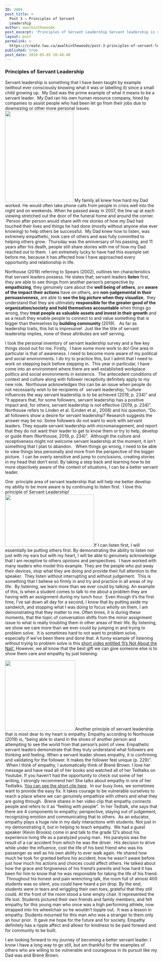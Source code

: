```yaml
---
ID: 2004
post_title: >
  Post 3 – Principles of Servant
  Leadership
author: awalkinthewoods
post_excerpt: 'Principles of Servant Leadership Servant leadership is something that I have been taught by example (without ever consciously knowing what it was or labelling it) since a small child growing up. &nbsp;My Dad was the prime example of what it means to be a servant leader. &nbsp;My Dad ran his own human resource company, hired [&hellip;]'
layout: post
permalink: >
  https://create.twu.ca/awalkinthewoods/post-3-principles-of-servant-leadership/
published: true
post_date: 2018-05-05 10:48:40
---
```

<h3>Principles of Servant Leadership</h3>

Servant leadership is something that I have been taught by example (without ever consciously knowing what it was or labelling it) since a small child growing up.  My Dad was the prime example of what it means to be a servant leader.  My Dad ran his own human resource company, hired by companies to assist people who had been let go from their jobs due to downsizing or other more personal issues. <img class="size-medium wp-image-85 alignright" src="http://create.twu.ca/awalkinthewoods/files/2018/05/Dad-Mom-e1525542068472-225x300.jpg" alt="" width="225" height="300" srcset="https://create.twu.ca/awalkinthewoods/files/2018/05/Dad-Mom-e1525542068472-225x300.jpg 225w, https://create.twu.ca/awalkinthewoods/files/2018/05/Dad-Mom-e1525542068472-768x1024.jpg 768w, https://create.twu.ca/awalkinthewoods/files/2018/05/Dad-Mom-e1525542068472-676x901.jpg 676w" sizes="(max-width: 225px) 100vw, 225px" /> My family all knew how hard my Dad worked. He would often take phone calls from people in crisis well into the night and on weekends. When he passed away in 2007, the line up at each viewing stretched out the door of the funeral home and around the corner.  Person after person would share with me stories of how my Dad had touched their lives and things he had done (mostly without anyone else ever knowing) to help others be successful.  My Dad knew how to listen, was extremely empathetic, took care of others and was fully committed to helping others grow.  Thursday was the anniversary of his passing, and 11 years after his death, people still share stories with me of how my Dad reached out to them.  I am extremely lucky to have had this example set before me, because it has affected how I have approached every opportunity and relationship in life.

Northouse (2019) referring to Spears (2002), outlines ten characteristics that servant leaders possess. He states that; servant leaders <strong>listen</strong> first, they are able to see things from another person&#8217;s perspective by <strong>empathizing</strong>, they genuinely care about the <strong>well being of others</strong>, are <strong>aware of the impact their actions</strong> have on others, are <strong>non-judgemental in their persuasiveness,</strong> are able to <strong>see the big picture when they visualize</strong>,  they understand that they are ultimately <strong>responsible for the greater good of the organization/society and hold themselves accountable</strong> when things go wrong, they <strong>treat people as valuable assets and invest in their growth</strong> and as a result they enable people to connect to and value something that is bigger than themselves by <strong>building community </strong>(2019).   As far as leadership traits, this list is impressive!  Just like the title of servant leadership implies, none of these attributes are self serving.

I took the personal inventory of servant leadership survey and a few key things stood out for me. Firstly,  I have some more work to do! One area in particular is that of awareness. I need to become more aware of my political and social environments. I do try to practice this, but I admit that I need to work on stepping back before stepping in.  This year in particular, I have come into an environment where there are well established workplace politics and social environments in existence.  The antecedent conditions of context and culture along with follower receptivity definitely apply to my new role.  Northouse acknowledges this can be an issue when people do not necessarily wish to be recipients of  servant leadership; &#8220;culture influences the way servant leadership is to be achieved (2019, p. 234)&#8221; and &#8220;it appears that, for some followers, servant leadership has a positive impact and, for others, servant leadership is not effective (2019, p. 234)&#8221;.   Northouse refers to Linden et al. (Linden et al., 2008) and his question, &#8220;Do all followers show a desire for servant leadership? Research suggests the answer may be no. Some followers do not want to work with servant leaders. They equate servant leadership with micromanagement, and report that they do not want their leader to get to know them or try to help, develop or guide them (Northouse, 2019, p. 234)&#8221;.  Although the culture and receptiveness might not welcome servant leadership at the moment, it isn&#8217;t something that I plan to abandon.   When things go wrong, I need to be able to view things less personally and more from the perspective of the bigger picture.  I can be overly sensitive and jump to conclusions, creating stories in my head that don&#8217;t exist. By taking a step back and learning how to be more objectively aware of the context of situations, I can be a better servant leader.

One  principle area of servant leadership that will help me better develop my ability to be more aware is by continuing to listen first.  I love this principle of Servant Leadership!  <img class="size-full wp-image-86 alignright" src="http://create.twu.ca/awalkinthewoods/files/2018/05/listening.jpg" alt="" width="293" height="172" />If I can listen first, I will essentially be putting others first. By demonstrating the ability to listen not just with my ears but with my heart, I will be able to genuinely acknowledge that I am receptive to others opinions and perspectives.  I have worked with many leaders who model this example. They are the people who put away their devices, stop what they are doing and provide their full attention to the speaker.  They listen without interrupting and without judgement.  This is something that I believe so firmly in and try and practice in all areas of my life.  By listening, we learn more than we ever could by talking. An example of this, is when a student comes to talk to me about a problem they are having with an assignment during my lunch hour.  Even though it&#8217;s the first time, I&#8217;ve sat down all day for a second, I know that by putting aside my sandwich, and stopping what I was doing to focus wholly on them, I am demonstrating that they matter to me. Often times, it is during these moments, that the topic of conversation shifts from the minor assignment issue to what is really troubling them in other areas of their life. By listening, we show we care more than we ever could by jumping in and trying to problem solve.  It is sometimes hard to not want to problem solve, especially if we&#8217;ve been there and done that. A funny example of listening without trying to problem solve is this <a href="https://youtu.be/-4EDhdAHrOg"  rel="noopener">short video entitled &#8216;It&#8217;s Not About the Nail&#8217;.</a> However, we all know that the best gift we can give someone else is to show them care and empathy by just listening.

<img class=" wp-image-84 alignleft" src="http://create.twu.ca/awalkinthewoods/files/2018/05/empathy-brene-brown-300x300.png" alt="" width="231" height="231" srcset="https://create.twu.ca/awalkinthewoods/files/2018/05/empathy-brene-brown-300x300.png 300w, https://create.twu.ca/awalkinthewoods/files/2018/05/empathy-brene-brown-150x150.png 150w, https://create.twu.ca/awalkinthewoods/files/2018/05/empathy-brene-brown-768x768.png 768w, https://create.twu.ca/awalkinthewoods/files/2018/05/empathy-brene-brown-676x676.png 676w, https://create.twu.ca/awalkinthewoods/files/2018/05/empathy-brene-brown.png 800w" sizes="(max-width: 231px) 100vw, 231px" />Another principle of servant leadership that is most dear to my heart is empathy. Empathy according to Northouse (2019) is, &#8220;being able to stand in the shoes of another person and attempting to see the world from that person&#8217;s point of view. Empathetic servant leaders demonstrate that they truly understand what followers are thinking and feeling. When a servant leader shows empathy, it is confirming and validating for the follower. It makes the follower feel unique (p. 229)&#8221;.  When I think of empathy, I automatically think of Brenè Brown. I love her message and have read all of her books and watched all of her Tedtalks on Youtube. If you haven&#8217;t had the opportunity to check out some of her writing, I strongly recommend her! She talks about empathy in one of her Tedtalks. <a href="https://youtu.be/1Evwgu369Jw"  rel="noopener">You can see the short clip here</a>.  In our busy lives, we sometimes want to provide the easy fix. It takes courage to be vulnerable ourselves to reach a place where we can genuinely empathize with others and what they are going through.  Brenè shares in her video clip that empathy connects people and refers to it as &#8220;feeling with people&#8221;.  In her Tedtalk, she says that there are 4 components to empathy; perspective, staying out of judgement, recognizing emotion and communicating that to others.  As an educator, empathy plays a huge role in my daily interactions with students. Not just in my demonstrating it, but in helping to teach empathy.  We had a guest speaker (Kevin Brooks) come in and talk to the grade 12&#8217;s about his experience living life as a paralyzed young man.  His paralysis was the result of a car accident from which he was the driver.  His decision to drive while under the influence, cost the life of his best friend who was his passenger as well as his own ability to ever walk again. He shared how much he took for granted before his accident, how he wasn&#8217;t aware before just how much his actions and choices could affect others. He talked about how the grace and forgiveness of his friend&#8217;s parents and how hard it has been for him to know that he was responsible for taking the life of his friend.  Throughout his honest and pain wrenching talk, the room full of almost 400 students was so silent, you could have heard a pin drop. By the end, students were in tears and wriggling their own toes, grateful that they still could. At the front of the room stood a lone empty chair. It represented the life lost. Students pictured their own friends and family members, and felt empathy for this young man who once was a high performing athlete, now strapped into his wheelchair so he wouldn&#8217;t topple out.  It was a lesson in empathy. Students mourned for this man who was a stranger to them only an hour prior.  It gave me hope for the future and for society. Empathy definitely has a ripple affect and allows for kindness to be paid forward and for community to be built.

I am looking forward to my journey of becoming a better servant leader. I know I have a long way to go still, but am thankful for the examples of others who are willing to be vulnerable and courageous in its pursuit like my Dad was and Brenè Brown.

&nbsp;

&nbsp;